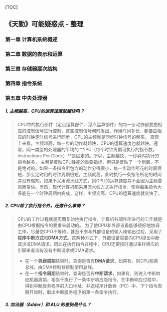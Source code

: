 [TOC]

## 《天勤》可能疑惑点 - 整理

### 第一章 计算机系统概述





### 第二章 数据的表示和运算





### 第三章 存储器层次结构





### 第四章 指令系统





### 第五章 中央处理器

##### 1. 主频越高，CPU的运算速度就越快吗？

> CPU中的执行部件（定点运算部件、浮点运算部件）的每一步动作都要由相应的控制信号进行控制，这些控制信号何时发出、作用时间多长，都要由相应的时钟定时信号进行同步，CPU的主频就是同步时钟信号的频率。
> 直观上来看，主频越高，每一步的动作就越快，CPU的运算速度也就越快。通常，同一类型的处理器的平均的 **IPC（每个时钟周期可执行的指令数，Instructions Per Clock）**是固定的。所以，主频越快，一秒钟内执行的指令越多。
> 主频是反映CPU性能的重要指标，但只是反映了一个侧面，不是绝对的。如果一条指令所包含的动作分得很小，每一步动作所花的时间很短，那么定时用的时钟周期很短，主频就高。此时执行一条指令所花的时间并没有缩短。如果不采用流水线方式，则CPU的运算速度并不会因为主频变高而变快。当然，现代计算机都采用流水线方式执行指令，使得每条指令大多能在一个时钟周期内完成，这样，主频变高，CPU的运算速度就变快了。 


##### 2. CPU除了执行指令外，还做什么事情？

> CPU的工作过程就是周而复始地执行指令，计算机各部件所进行的工作就是由CPU根据指令的要求来启动的。
> 为了使CPU和外部设备能够很好地协调工作，尽量使CPU不等待，甚至不参与外部设备的输入和输出过程，采用了**程序中断方式**和**DMA方式**。这两种方式下，外部设备需要向CPU提出中断请求或DMA请求，因此在执行指令过程中，CPU还要按时通过采样相应的引脚来查询有没有中断请求或DMA请求。
> - 在一个**机器周期**结束时，查询是否有**DMA请求**，如果有，则CPU脱离总线，由DMA控制器控制使用总线。
> - 在一个**指令周期**结束时，查询是否有**中断请求**，如果有，则进入中断响应机器周期，相当于执行了一条中断响应隐指令。在中断响应过程中，得到中断服务程序的入口地址，并送程序计数器（PC）中，下个指令周期开始时，取出中断服务程序的第一条指令执行。


##### 3. 加法器（Adder）和 ALU 的差别是什么？




